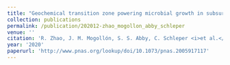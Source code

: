 ```yaml
---
title: "Geochemical transition zone powering microbial growth in subsurface sediments"
collection: publications
permalink: /publication/202012-zhao_mogollon_abby_schleper
venue: ''
citation: 'R. Zhao, J. M. Mogollón, S. S. Abby, C. Schleper <i>et al.</i>. <b>Geochemical transition zone powering microbial growth in subsurface sediments</b>, <i>Proceedings of the National Academy of Sciences,</i> December 2020'
year: '2020'
paperurl: 'http://www.pnas.org/lookup/doi/10.1073/pnas.2005917117'
---
```

